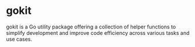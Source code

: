 # gokit
gokit is a Go utility package offering a collection of helper functions to simplify development and improve code efficiency across various tasks and use cases.
